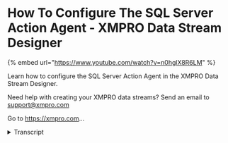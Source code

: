 # How To Configure The SQL Server Action Agent - XMPRO Data Stream Designer
{% embed url="https://www.youtube.com/watch?v=n0hglX8R6LM" %}



Learn how to configure the SQL Server Action Agent in the XMPRO Data Stream Designer. 

Need help with creating your XMPRO data streams? Send an email to support@xmpro.com 

Go to https://xmpro.com...
<details>
<summary>Transcript</summary>Learn how to configure the SQL Server Action Agent in the XMPRO Data Stream Designer. 

Need help with creating your XMPRO data streams? Send an email to support@xmpro.com 

Go to https://xmpro.com...
but we are going to do here is look at

how to set up and configure the sequel

server action agent this agent allows

full stream data to be written to a

sequel server database I already have an

event some like the agent set up and

configured which will simulate sensor

readings such as temperature vibration

and load wait I also have an event

printer set up and configured which will

help us see what the outlet looks like

now I want to set up and configure my

sequel server action agent go to the

tool box and search for sequel server

you will find it under action agents

if you're going to agent and drag it to

the canvas make the output in front of

the events another agent to the input

input of the sequel server agent connect

the above in front of the sequel server

agent to the input in front of the event

printer agent note that a default name

has been given to the sequel server

agent to rename this agent click on the

white space and start typing

you

pick something else in the canvas and

click Save double clicking a sequel

server agent

first make sure you're using the great

collection if not select another

collection from the drop-down next in

the service section specify the name of

your Segal survey instance then add your

user name

if you need to use sequel server

vindication click on the checkbox and

specify your password

you

if you leave this checkbox unchecked

witnesseth indication will be used in

the database section select the database

from the job done that you'd like to

connect to then you can either leave the

agent create a new table in the database

you've selected and write the data to

that table or select a table from the

drop-down I want to create a new table

so I'm going to select the checkbox and

give my new table a name

click apply and click Save

now I want to run my swim so I'm going

to click on publish to view the live

data click on live view and select event

printer and click Save

give it a few seconds that is as you see

here is all being written to the sequel

server database that you've specified
</details>